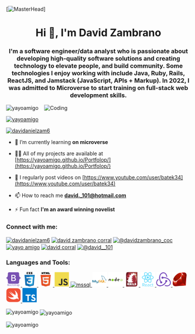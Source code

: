 [![MasterHead](https://www.wingstechsolutions.com/wp-content/uploads/2022/03/full-stack-development.gif)]
<h1 align="center">Hi 👋, I'm David Zambrano</h1>
<h3 align="center">I'm a software engineer/data analyst who is passionate about developing high-quality software solutions and creating technology to elevate people, and build community. Some technologies I enjoy working with include Java, Ruby, Rails, ReactJS, and Jamstack (JavaScript, APIs + Markup). In 2022, I was admitted to Microverse to start training on full-stack web development skills.</h3>
<img align="right" alt="Coding" width="400" src="https://cdn.dribbble.com/users/1162077/screenshots/3848914/programmer.gif">

<p align="left"> <img src="https://komarev.com/ghpvc/?username=yayoamigo&label=Profile%20views&color=0e75b6&style=flat" alt="yayoamigo" /> </p>

<p align="left"> <a href="https://github.com/ryo-ma/github-profile-trophy"><img src="https://github-profile-trophy.vercel.app/?username=yayoamigo" alt="yayoamigo" /></a> </p>

<p align="left"> <a href="https://twitter.com/davidanielzam6" target="blank"><img src="https://img.shields.io/twitter/follow/davidanielzam6?logo=twitter&style=for-the-badge" alt="davidanielzam6" /></a> </p>

- 🌱 I’m currently learning **on microverse**

- 👨‍💻 All of my projects are available at [https://yayoamigo.github.io/Portfolop/](https://yayoamigo.github.io/Portfolop/)

- 📝 I regularly post videos on [https://www.youtube.com/user/batek34](https://www.youtube.com/user/batek34)

- 📫 How to reach me **david._101@hotmail.com**

- ⚡ Fun fact **I'm an award winning novelist**

<h3 align="left">Connect with me:</h3>
<p align="left">
<a href="https://twitter.com/davidanielzam6" target="blank"><img align="center" src="https://raw.githubusercontent.com/rahuldkjain/github-profile-readme-generator/master/src/images/icons/Social/twitter.svg" alt="davidanielzam6" height="30" width="40" /></a>
<a href="https://linkedin.com/in/david zambrano corral" target="blank"><img align="center" src="https://raw.githubusercontent.com/rahuldkjain/github-profile-readme-generator/master/src/images/icons/Social/linked-in-alt.svg" alt="david zambrano corral" height="30" width="40" /></a>
<a href="https://instagram.com/@davidzambrano_coc" target="blank"><img align="center" src="https://raw.githubusercontent.com/rahuldkjain/github-profile-readme-generator/master/src/images/icons/Social/instagram.svg" alt="@davidzambrano_coc" height="30" width="40" /></a>
<a href="https://www.youtube.com/c/yayo amigo" target="blank"><img align="center" src="https://raw.githubusercontent.com/rahuldkjain/github-profile-readme-generator/master/src/images/icons/Social/youtube.svg" alt="yayo amigo" height="30" width="40" /></a>
<a href="https://www.hackerrank.com/david corral" target="blank"><img align="center" src="https://raw.githubusercontent.com/rahuldkjain/github-profile-readme-generator/master/src/images/icons/Social/hackerrank.svg" alt="david corral" height="30" width="40" /></a>
<a href="https://www.hackerearth.com/@david__101" target="blank"><img align="center" src="https://raw.githubusercontent.com/rahuldkjain/github-profile-readme-generator/master/src/images/icons/Social/hackerearth.svg" alt="@david__101" height="30" width="40" /></a>
</p>

<h3 align="left">Languages and Tools:</h3>
<p align="left"> <a href="https://getbootstrap.com" target="_blank" rel="noreferrer"> <img src="https://raw.githubusercontent.com/devicons/devicon/master/icons/bootstrap/bootstrap-plain-wordmark.svg" alt="bootstrap" width="40" height="40"/> </a> <a href="https://www.w3schools.com/css/" target="_blank" rel="noreferrer"> <img src="https://raw.githubusercontent.com/devicons/devicon/master/icons/css3/css3-original-wordmark.svg" alt="css3" width="40" height="40"/> </a> <a href="https://www.w3.org/html/" target="_blank" rel="noreferrer"> <img src="https://raw.githubusercontent.com/devicons/devicon/master/icons/html5/html5-original-wordmark.svg" alt="html5" width="40" height="40"/> </a> <a href="https://developer.mozilla.org/en-US/docs/Web/JavaScript" target="_blank" rel="noreferrer"> <img src="https://raw.githubusercontent.com/devicons/devicon/master/icons/javascript/javascript-original.svg" alt="javascript" width="40" height="40"/> </a> <a href="https://www.microsoft.com/en-us/sql-server" target="_blank" rel="noreferrer"> <img src="https://www.svgrepo.com/show/303229/microsoft-sql-server-logo.svg" alt="mssql" width="40" height="40"/> </a> <a href="https://www.mysql.com/" target="_blank" rel="noreferrer"> <img src="https://raw.githubusercontent.com/devicons/devicon/master/icons/mysql/mysql-original-wordmark.svg" alt="mysql" width="40" height="40"/> </a> <a href="https://nodejs.org" target="_blank" rel="noreferrer"> <img src="https://raw.githubusercontent.com/devicons/devicon/master/icons/nodejs/nodejs-original-wordmark.svg" alt="nodejs" width="40" height="40"/> </a> <a href="https://rubyonrails.org" target="_blank" rel="noreferrer"> <img src="https://raw.githubusercontent.com/devicons/devicon/master/icons/rails/rails-original-wordmark.svg" alt="rails" width="40" height="40"/> </a> <a href="https://reactjs.org/" target="_blank" rel="noreferrer"> <img src="https://raw.githubusercontent.com/devicons/devicon/master/icons/react/react-original-wordmark.svg" alt="react" width="40" height="40"/> </a> <a href="https://redux.js.org" target="_blank" rel="noreferrer"> <img src="https://raw.githubusercontent.com/devicons/devicon/master/icons/redux/redux-original.svg" alt="redux" width="40" height="40"/> </a> <a href="https://www.ruby-lang.org/en/" target="_blank" rel="noreferrer"> <img src="https://raw.githubusercontent.com/devicons/devicon/master/icons/ruby/ruby-original.svg" alt="ruby" width="40" height="40"/> </a> <a href="https://developer.apple.com/swift/" target="_blank" rel="noreferrer"> <img src="https://raw.githubusercontent.com/devicons/devicon/master/icons/swift/swift-original.svg" alt="swift" width="40" height="40"/> </a> <a href="https://www.typescriptlang.org/" target="_blank" rel="noreferrer"> <img src="https://raw.githubusercontent.com/devicons/devicon/master/icons/typescript/typescript-original.svg" alt="typescript" width="40" height="40"/> </a> </p>

<p><img align="left" src="https://github-readme-stats.vercel.app/api/top-langs?username=yayoamigo&show_icons=true&locale=en&layout=compact" alt="yayoamigo" /></p>

<p>&nbsp;<img align="center" src="https://github-readme-stats.vercel.app/api?username=yayoamigo&show_icons=true&locale=en" alt="yayoamigo" /></p>

<p><img align="center" src="https://github-readme-streak-stats.herokuapp.com/?user=yayoamigo&" alt="yayoamigo" /></p>
